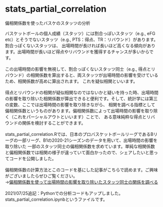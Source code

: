# stats_partial_correlation
偏相関係数を使ったバスケのスタッツの分析

バスケットボールの個人成績（スタッツ）には割合っぽいスタッツ（e.g., eFG etc）とそうでないスタッツ（e.g., PTS：得点、TR：リバウンド）があります。割合っぽくないスタッツは、
出場時間が長ければ長いほど高くなる傾向があります。出場時間が長いほど得点やリバウンドを獲得するチャンスが多いからです。<br><br>
この出場時間の影響を無視して、割合っぽくないスタッツ同士（e.g., 得点とリバウンド）の相関係数を算出すると、両スタッツが出場時間の影響を受けているため、相関係数が高めに算出されます。
これを疑似相関といいます。<br><br>
得点とリバウンドの相関が疑似相関なのではないかと疑いを持った時、出場時間の影響を取り除いた相関係数が算出できると便利です。そして、統計学には第三の変数、ここでは出場時間の影響を取り除きながら、
相関を調べる指標として偏相関係数というものがあります。偏相関係数によって出場時間の影響を取り除く（これをパーシャルアウトといいます）ことで、
ある意味純粋な得点とリバウンドの関係を検討することができます。<br><br>
stats_partial_correlation.Rでは、日本のプロバスケットボールリーグであるBリーグの一部リーグ、B1の2020-21シーズンのデータを用いて、出場時間の影響を取り除いた
一部のスタッツ同士の偏相関係数を求めています。単純な相関係数と偏相関係数では相関の様子が違っていて面白かったので、シェアしたいと思ってコードを公開しました。<br><br>
偏相関係数の計算方法とこのコードを基にした記事がこちらで読めます。ご興味がございましたらぜひご覧ください。<br>
→<a href=https://rnsr0371.boy.jp/2021/07/23/partial_correlation/>偏相関係数を使って出場時間の影響を取り除いたスタッツ同士の関係を調べる</a>
<br>
<br>
2021/07/25追記：Pythonでの分析コードもアップしました。stats_partial_correlation.ipynbというファイルです。
